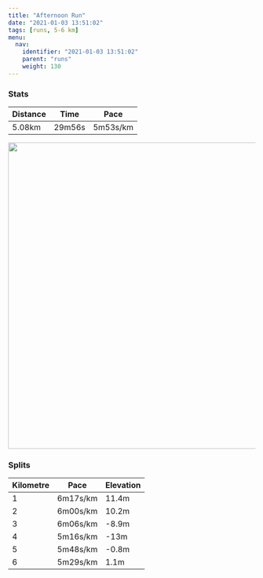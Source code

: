 ```yaml
---
title: "Afternoon Run"
date: "2021-01-03 13:51:02"
tags: [runs, 5-6 km]
menu:
  nav:
    identifier: "2021-01-03 13:51:02"
    parent: "runs"
    weight: 130
---
```


### Stats

| Distance | Time | Pace |
|----------|------|------|
|5.08km|29m56s|5m53s/km|

<img src='https://maps.googleapis.com/maps/api/staticmap?maptype=terrain&path=enc:skvdI~|qNKWG[IYa@{@GEG@w@dAWR_AbAY`@ISC[Fg@L[Vi@dAgBHUDIZKd@s@RB?QPu@Hc@JW`@a@PMJWPWROASBUCOKK@_@`@_ALQRw@NYv@{@\UHA^c@j@c@Tc@l@u@Z}@HEXLZdAVVJADEDKDYVa@j@eBJa@Tg@n@eAn@o@Xk@bAuAr@oAr@u@F?HDLp@Rb@TZZZJRFRVf@Nf@Tj@~@lAjAbDdAxADBN^b@f@NCHOXOFIb@aAf@{@p@{Ah@q@Xe@tAoCPk@r@gBX_AHUFGJAD@HJf@^|AfBDLEn@]|A]t@Cd@Ed@BHLD\Z@HCJUZm@fAKf@Wx@qAzFABM@UUGC[bAMr@Of@GFQJc@LKLGP?LFTJVF`@Iv@LrAFRJNJLXNBFC`C@\XnBC~Co@hEMb@KBwBq@_AOu@QOM_@m@]WSKe@A_@Ka@[UU]UICGB[`@_@lAGDI?KEmAsAGCI@GE]u@{@mAMGIQKJ]z@c@|AQNGNCJ@d@CRs@fEe@zAYn@GT?RDVLNXPPf@Bf@LrE?x@Fd@GhCMnAUrAKVi@`@}@bAk@f@QDQ@k@G}@CQBOHWd@o@|BGLIDU_@QDI?AIIC]e@aAmBQCCIOSGOKGYu@Ss@Io@@e@H_@DSVQf@oALO@a@[wAGe@Qk@]cCQSGa@IeBQMq@wBOiAWqAa@kAEa@Kk@Uu@Aq@S{AEe@DGVJDAHST]p@s@Vg@HKz@k@B?DFVt@`@x@&key=AIzaSyBPVQ_iynBzLujdhfLzy8Z-5zczbktE55k&size=800x800&scale=2&markers=color:yellow|label:S|53.36778,-2.55456&markers=color:green|label:F|53.36774999999995,-2.554390000000002' width='625' />

### Splits

| Kilometre | Pace | Elevation |
|------|------|-----------|
|1|6m17s/km|11.4m|
|2|6m00s/km|10.2m|
|3|6m06s/km|-8.9m|
|4|5m16s/km|-13m|
|5|5m48s/km|-0.8m|
|6|5m29s/km|1.1m|
